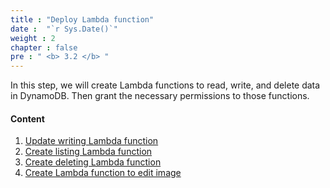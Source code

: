 ```yaml
---
title : "Deploy Lambda function"
date :  "`r Sys.Date()`" 
weight : 2
chapter : false
pre : " <b> 3.2 </b> "
---
```

In this step, we will create Lambda functions to read, write, and delete data in DynamoDB. Then grant the necessary permissions to those functions.

#### Content
1. [Update writing Lambda function](3-2-1-write-data-function/)
2. [Create listing Lambda function](3-2-2-list-data-function/)
3. [Create deleting Lambda function](3-2-3-delete-data-function/)
4. [Create Lambda function to edit image](3-2-4-resize-image-function/)